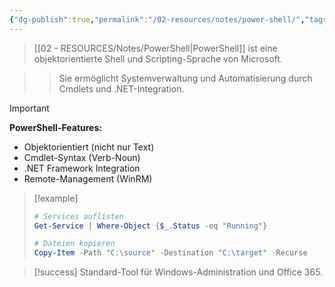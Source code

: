 ```yaml
---
{"dg-publish":true,"permalink":"/02-resources/notes/power-shell/","tags":["scripting/windows","automation/microsoft"],"noteIcon":"","updated":"2025-10-29T12:59:09.261+01:00"}
---
```



>[[02 - RESOURCES/Notes/PowerShell\|PowerShell]] ist eine objektorientierte Shell und Scripting-Sprache von Microsoft.

>>Sie ermöglicht Systemverwaltung und Automatisierung durch Cmdlets und .NET-Integration.

>[!important] 
>**PowerShell-Features:**
>- Objektorientiert (nicht nur Text)
>- Cmdlet-Syntax (Verb-Noun)
>- .NET Framework Integration
>- Remote-Management (WinRM)

>[!example] 
>```powershell
># Services auflisten
>Get-Service | Where-Object {$_.Status -eq "Running"}
>
># Dateien kopieren
>Copy-Item -Path "C:\source" -Destination "C:\target" -Recurse
>```

>[!success] 
>Standard-Tool für Windows-Administration und Office 365.